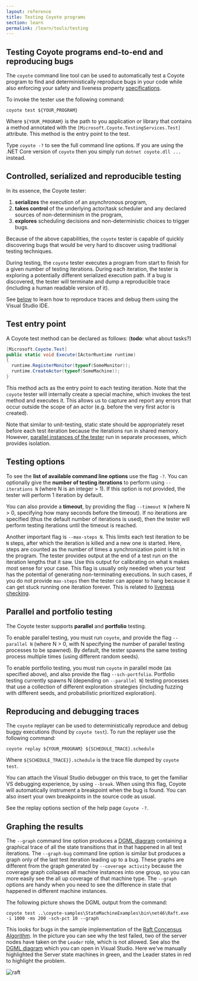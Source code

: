 ```yaml
---
layout: reference
title: Testing Coyote programs
section: learn
permalink: /learn/tools/testing
---
```


## Testing Coyote programs end-to-end and reproducing bugs

The `coyote` command line tool can be used to automatically test a Coyote program to find and
deterministically reproduce bugs in your code while also enforcing your safety and liveness property
[specifications](../specifications/overview.md).

To invoke the tester use the following command:

```
coyote test ${YOUR_PROGRAM}
```

Where `${YOUR_PROGRAM}` is the path to you application or library that contains a method annotated with
the `[Microsoft.Coyote.TestingServices.Test]` attribute. This method is the entry point to the test.

Type `coyote -?` to see the full command line options. If you are using the .NET Core version of
`coyote` then you simply run `dotnet coyote.dll ...` instead.

## Controlled, serialized and reproducible testing

In its essence, the Coyote tester:
 1. **serializes** the execution of an asynchronous program,
 2. **takes control** of the underlying actor/task scheduler and any declared sources of non-determinism in the program,
 3. **explores** scheduling decisions and non-deterministic choices to trigger bugs.

Because of the above capabilities, the `coyote` tester is capable of quickly discovering bugs that
would be very hard to discover using traditional testing techniques.

During testing, the `coyote` tester executes a program from start to finish for a given number of
testing iterations. During each iteration, the tester is exploring a potentially different serialized
execution path. If a bug is discovered, the tester will terminate and dump a reproducible trace
(including a human readable version of it).

See [below](#reproducing-and-debugging-traces) to learn how to reproduce traces and debug them using
the Visual Studio IDE.

## Test entry point

A Coyote test method can be declared as follows: (**todo**: what about tasks?)

```c#
[Microsoft.Coyote.Test]
public static void Execute(IActorRuntime runtime)
{
  runtime.RegisterMonitor(typeof(SomeMonitor));
  runtime.CreateActor(typeof(SomeMachine));
}
```

This method acts as the entry point to each testing iteration. Note that the `coyote` tester will
internally create a special machine, which invokes the test method and executes it. This allows us to
capture and report any errors that occur outside the scope of an actor (e.g. before the very
first actor is created).

Note that similar to unit-testing, static state should be appropriately reset before each test
iteration because the iterations run in shared memory. However,
[parallel instances of the tester](#parallel-and-portfolio-testing) run in separate processes,
which provides isolation.

## Testing options

To see the **list of available command line options** use the flag `-?`. You can optionally give the
**number of testing iterations** to perform using `--iterations N` (where N is an integer > 1). If this
option is not provided, the tester will perform 1 iteration by default.

You can also provide a **timeout**, by providing the flag `--timeout N` (where N > 0, specifying how
many seconds before the timeout). If no iterations are specified (thus the default number of iterations
is used), then the tester will perform testing iterations until the timeout is reached.

Another important flag is `--max-steps N`. This limits each test iteration to be `N` steps, after which
the iteration is killed and a new one is started. Here, steps are counted as the number of times a
synchronization point is hit in the program. The tester provides output at the end of a test run on the
iteration lengths that it saw. Use this output for calibrating on what `N` makes most sense for your
case. This flag is usually only needed when your test has the potential of generating non-terminating
executions. In such cases, if you do not provide `max-steps` then the tester can appear to hang because
it can get stuck running one iteration forever. This is related to
[liveness checking](../specifications/liveness-checking.md).

## Parallel and portfolio testing

The Coyote tester supports **parallel** and **portfolio** testing.

To enable parallel testing, you must run `coyote`, and provide the flag `--parallel N` (where N > 0,
with N specifying the number of parallel testing processes to be spawned). By default, the tester
spawns the same testing process multiple times (using different random seeds).

To enable portfolio testing, you must run `coyote` in parallel mode (as specified above), and also
provide the flag `--sch-portfolio`. Portfolio testing currently spawns N (depending on `--parallel N`)
testing processes that use a collection of different exploration strategies (including fuzzing with
different seeds, and probabilistic prioritized exploration).

## Reproducing and debugging traces

The `coyote` replayer can be used to deterministically reproduce and debug buggy executions
(found by `coyote test`). To run the replayer use the following command:

```
coyote replay ${YOUR_PROGRAM} ${SCHEDULE_TRACE}.schedule
```

Where `${SCHEDULE_TRACE}}.schedule` is the trace file dumped by `coyote test`.

You can attach the Visual Studio debugger on this trace, to get the familiar VS debugging experience,
by using `--break`. When using this flag, Coyote will automatically instrument a breakpoint when the
bug is found. You can also insert your own breakpoints in the source code as usual.

See the replay options section of the help page `Coyote -?`.

## Graphing the results

The `--graph` command line option produces a [DGML diagram](/coyote/learn/tools/dgml) containing a graphical trace of all the state transitions that
in that happened in all test iterations.
The `--graph-bug` command line option is similar but produces a graph only of the last test iteration leading up to a bug.
These graphs are different from the graph generated by `--coverage activity` because the coverage graph collapses
all machine instances into one group, so you can more easily see the all up
coverage of that machine type.  The `--graph` options are handy when you need to
see the difference in state that happened in different machine instances.

The following picture shows the DGML output from the command:

```
coyote test ..\coyote-samples\StateMachineExamples\bin\net46\Raft.exe -i 1000 -ms 200 -sch-pct 10 --graph
```
This looks for bugs in the sample implementation of the [Raft Concensus Algorithm](https://raft.github.io/).  In the picture you can see why the test failed, two
of the server nodes have taken on the `Leader` role, which is not allowed.
See also the [DGML diagram](/coyote/assets/images/raft.dgml) which you can open
in Visual Studio.  Here we've manually highlighted the Server state machines in green, and the Leader states in red to highlight the problem.

![raft](/coyote/assets/images/raft.png)